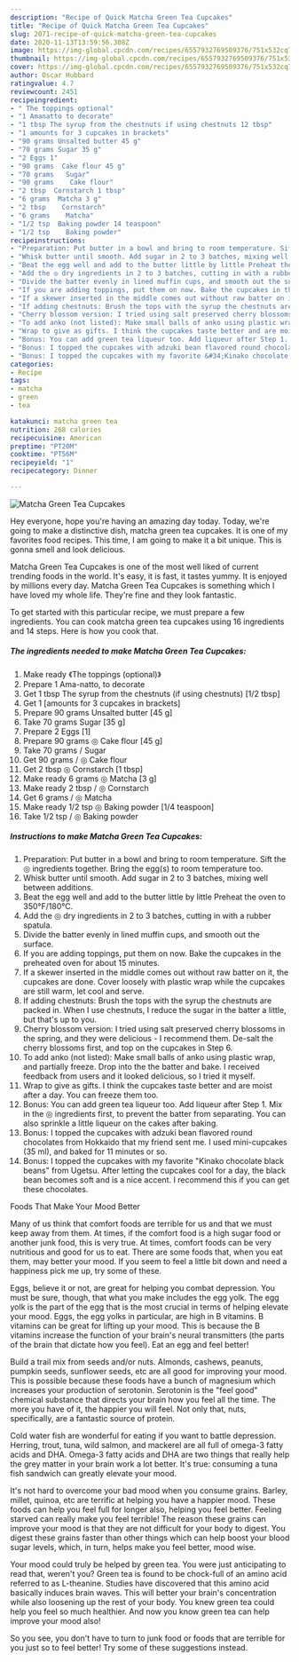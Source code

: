 ```yaml
---
description: "Recipe of Quick Matcha Green Tea Cupcakes"
title: "Recipe of Quick Matcha Green Tea Cupcakes"
slug: 2071-recipe-of-quick-matcha-green-tea-cupcakes
date: 2020-11-13T13:59:56.308Z
image: https://img-global.cpcdn.com/recipes/6557932769509376/751x532cq70/matcha-green-tea-cupcakes-recipe-main-photo.jpg
thumbnail: https://img-global.cpcdn.com/recipes/6557932769509376/751x532cq70/matcha-green-tea-cupcakes-recipe-main-photo.jpg
cover: https://img-global.cpcdn.com/recipes/6557932769509376/751x532cq70/matcha-green-tea-cupcakes-recipe-main-photo.jpg
author: Oscar Hubbard
ratingvalue: 4.7
reviewcount: 2451
recipeingredient:
- " The toppings optional"
- "1 Amanatto to decorate"
- "1 tbsp The syrup from the chestnuts if using chestnuts 12 tbsp"
- "1 amounts for 3 cupcakes in brackets"
- "90 grams Unsalted butter 45 g"
- "70 grams Sugar 35 g"
- "2 Eggs 1"
- "90 grams  Cake flour 45 g"
- "70 grams   Sugar"
- "90 grams    Cake flour"
- "2 tbsp  Cornstarch 1 tbsp"
- "6 grams  Matcha 3 g"
- "2 tbsp    Cornstarch"
- "6 grams    Matcha"
- "1/2 tsp  Baking powder 14 teaspoon"
- "1/2 tsp    Baking powder"
recipeinstructions:
- "Preparation: Put butter in a bowl and bring to room temperature. Sift the ◎ ingredients together. Bring the egg(s) to room temperature too."
- "Whisk butter until smooth. Add sugar in 2 to 3 batches, mixing well between additions."
- "Beat the egg well and add to the butter little by little Preheat the oven to 350°F/180°C."
- "Add the ◎ dry ingredients in 2 to 3 batches, cutting in with a rubber spatula."
- "Divide the batter evenly in lined muffin cups, and smooth out the surface."
- "If you are adding toppings, put them on now. Bake the cupcakes in the preheated oven for about 15 minutes."
- "If a skewer inserted in the middle comes out without raw batter on it, the cupcakes are done. Cover loosely with plastic wrap while the cupcakes are still warm, let cool and serve."
- "If adding chestnuts: Brush the tops with the syrup the chestnuts are packed in. When I use chestnuts, I reduce the sugar in the batter a little, but that&#39;s up to you."
- "Cherry blossom version: I tried using salt preserved cherry blossoms in the spring, and they were delicious - I recommend them. De-salt the cherry blossoms first, and top on the cupcakes in Step 6."
- "To add anko (not listed): Make small balls of anko using plastic wrap, and partially freeze. Drop into the the batter and bake. I received feedback from users and it looked delicious, so I tried it myself."
- "Wrap to give as gifts. I think the cupcakes taste better and are moist after a day. You can freeze them too."
- "Bonus: You can add green tea liqueur too. Add liqueur after Step 1. Mix in the ◎ ingredients first, to prevent the batter from separating. You can also sprinkle a little liqueur on the cakes after baking."
- "Bonus: I topped the cupcakes with adzuki bean flavored round chocolates from Hokkaido that my friend sent me. I used mini-cupcakes (35 ml), and baked for 11 minutes or so."
- "Bonus: I topped the cupcakes with my favorite &#34;Kinako chocolate black beans&#34; from Ugetsu. After letting the cupcakes cool for a day, the black bean becomes soft and is a nice accent. I recommend this if you can get these chocolates."
categories:
- Recipe
tags:
- matcha
- green
- tea

katakunci: matcha green tea 
nutrition: 268 calories
recipecuisine: American
preptime: "PT20M"
cooktime: "PT56M"
recipeyield: "1"
recipecategory: Dinner

---
```



![Matcha Green Tea Cupcakes](https://img-global.cpcdn.com/recipes/6557932769509376/751x532cq70/matcha-green-tea-cupcakes-recipe-main-photo.jpg)

Hey everyone, hope you're having an amazing day today. Today, we're going to make a distinctive dish, matcha green tea cupcakes. It is one of my favorites food recipes. This time, I am going to make it a bit unique. This is gonna smell and look delicious.

Matcha Green Tea Cupcakes is one of the most well liked of current trending foods in the world. It's easy, it is fast, it tastes yummy. It is enjoyed by millions every day. Matcha Green Tea Cupcakes is something which I have loved my whole life. They're fine and they look fantastic.




To get started with this particular recipe, we must prepare a few ingredients. You can cook matcha green tea cupcakes using 16 ingredients and 14 steps. Here is how you cook that.

<!--inarticleads1-->

##### The ingredients needed to make Matcha Green Tea Cupcakes:

1. Make ready  《The toppings (optional)》
1. Prepare 1 Ama-natto, to decorate
1. Get 1 tbsp The syrup from the chestnuts (if using chestnuts) [1/2 tbsp]
1. Get 1 [amounts for 3 cupcakes in brackets]
1. Prepare 90 grams Unsalted butter [45 g]
1. Take 70 grams Sugar [35 g]
1. Prepare 2 Eggs [1]
1. Prepare 90 grams ◎ Cake flour [45 g]
1. Take 70 grams /  Sugar
1. Get 90 grams /  ◎ Cake flour
1. Get 2 tbsp ◎ Cornstarch [1 tbsp]
1. Make ready 6 grams ◎ Matcha [3 g]
1. Make ready 2 tbsp /  ◎ Cornstarch
1. Get 6 grams /  ◎ Matcha
1. Make ready 1/2 tsp ◎ Baking powder [1/4 teaspoon]
1. Take 1/2 tsp /  ◎ Baking powder




<!--inarticleads2-->

##### Instructions to make Matcha Green Tea Cupcakes:

1. Preparation: Put butter in a bowl and bring to room temperature. Sift the ◎ ingredients together. Bring the egg(s) to room temperature too.
1. Whisk butter until smooth. Add sugar in 2 to 3 batches, mixing well between additions.
1. Beat the egg well and add to the butter little by little Preheat the oven to 350°F/180°C.
1. Add the ◎ dry ingredients in 2 to 3 batches, cutting in with a rubber spatula.
1. Divide the batter evenly in lined muffin cups, and smooth out the surface.
1. If you are adding toppings, put them on now. Bake the cupcakes in the preheated oven for about 15 minutes.
1. If a skewer inserted in the middle comes out without raw batter on it, the cupcakes are done. Cover loosely with plastic wrap while the cupcakes are still warm, let cool and serve.
1. If adding chestnuts: Brush the tops with the syrup the chestnuts are packed in. When I use chestnuts, I reduce the sugar in the batter a little, but that&#39;s up to you.
1. Cherry blossom version: I tried using salt preserved cherry blossoms in the spring, and they were delicious - I recommend them. De-salt the cherry blossoms first, and top on the cupcakes in Step 6.
1. To add anko (not listed): Make small balls of anko using plastic wrap, and partially freeze. Drop into the the batter and bake. I received feedback from users and it looked delicious, so I tried it myself.
1. Wrap to give as gifts. I think the cupcakes taste better and are moist after a day. You can freeze them too.
1. Bonus: You can add green tea liqueur too. Add liqueur after Step 1. Mix in the ◎ ingredients first, to prevent the batter from separating. You can also sprinkle a little liqueur on the cakes after baking.
1. Bonus: I topped the cupcakes with adzuki bean flavored round chocolates from Hokkaido that my friend sent me. I used mini-cupcakes (35 ml), and baked for 11 minutes or so.
1. Bonus: I topped the cupcakes with my favorite &#34;Kinako chocolate black beans&#34; from Ugetsu. After letting the cupcakes cool for a day, the black bean becomes soft and is a nice accent. I recommend this if you can get these chocolates.




Foods That Make Your Mood Better


Many of us think that comfort foods are terrible for us and that we must keep away from them. At times, if the comfort food is a high sugar food or another junk food, this is very true. At times, comfort foods can be very nutritious and good for us to eat. There are some foods that, when you eat them, may better your mood. If you seem to feel a little bit down and need a happiness pick me up, try some of these.

Eggs, believe it or not, are great for helping you combat depression. You must be sure, though, that what you make includes the egg yolk. The egg yolk is the part of the egg that is the most crucial in terms of helping elevate your mood. Eggs, the egg yolks in particular, are high in B vitamins. B vitamins can be great for lifting up your mood. This is because the B vitamins increase the function of your brain's neural transmitters (the parts of the brain that dictate how you feel). Eat an egg and feel better!

Build a trail mix from seeds and/or nuts. Almonds, cashews, peanuts, pumpkin seeds, sunflower seeds, etc are all good for improving your mood. This is possible because these foods have a bunch of magnesium which increases your production of serotonin. Serotonin is the "feel good" chemical substance that directs your brain how you feel all the time. The more you have of it, the happier you will feel. Not only that, nuts, specifically, are a fantastic source of protein.

Cold water fish are wonderful for eating if you want to battle depression. Herring, trout, tuna, wild salmon, and mackerel are all full of omega-3 fatty acids and DHA. Omega-3 fatty acids and DHA are two things that really help the grey matter in your brain work a lot better. It's true: consuming a tuna fish sandwich can greatly elevate your mood. 

It's not hard to overcome your bad mood when you consume grains. Barley, millet, quinoa, etc are terrific at helping you have a happier mood. These foods can help you feel full for longer also, helping you feel better. Feeling starved can really make you feel terrible! The reason these grains can improve your mood is that they are not difficult for your body to digest. You digest these grains faster than other things which can help boost your blood sugar levels, which, in turn, helps make you feel better, mood wise.

Your mood could truly be helped by green tea. You were just anticipating to read that, weren't you? Green tea is found to be chock-full of an amino acid referred to as L-theanine. Studies have discovered that this amino acid basically induces brain waves. This will better your brain's concentration while also loosening up the rest of your body. You knew green tea could help you feel so much healthier. And now you know green tea can help improve your mood also!

So you see, you don't have to turn to junk food or foods that are terrible for you just so to feel better! Try  some  of  these  suggestions  instead.

